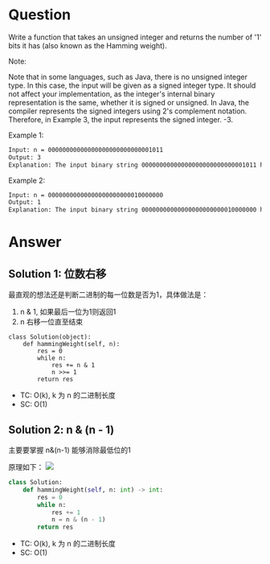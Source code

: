 # Question
Write a function that takes an unsigned integer and returns the number of '1' bits it has (also known as the Hamming weight).

Note:

Note that in some languages, such as Java, there is no unsigned integer type. In this case, the input will be given as a signed integer type. It should not affect your implementation, as the integer's internal binary representation is the same, whether it is signed or unsigned.
In Java, the compiler represents the signed integers using 2's complement notation. Therefore, in Example 3, the input represents the signed integer. -3.

Example 1:
```bash
Input: n = 00000000000000000000000000001011
Output: 3
Explanation: The input binary string 00000000000000000000000000001011 has a total of three '1' bits.
```
Example 2:
```bash
Input: n = 00000000000000000000000010000000
Output: 1
Explanation: The input binary string 00000000000000000000000010000000 has a total of one '1' bit.
```

# Answer

## Solution 1: 位数右移
最直观的想法还是判断二进制的每一位数是否为1，具体做法是：
1. n & 1, 如果最后一位为1则返回1
2. n 右移一位直至结束
```python3
class Solution(object):
    def hammingWeight(self, n):
        res = 0
        while n:
            res += n & 1
            n >>= 1
        return res
```
- TC: O(k), k 为 n 的二进制长度
- SC: O(1)

## Solution 2: n & (n - 1)
主要要掌握 n&(n-1) 能够消除最低位的1

原理如下：
![](https://pic.leetcode-cn.com/1616376938-RVlYBN-image.png)
```python
class Solution:
    def hammingWeight(self, n: int) -> int:
        res = 0
        while n:
            res += 1
            n = n & (n - 1)
        return res
```

- TC: O(k), k 为 n 的二进制长度
- SC: O(1)
